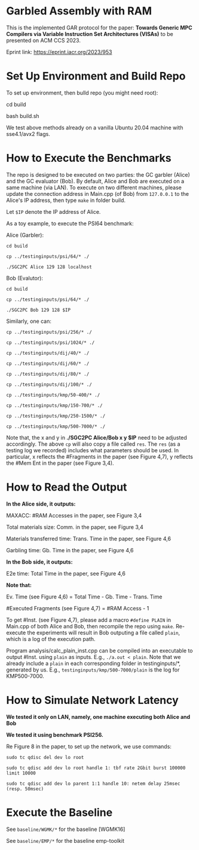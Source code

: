 # Garbled Assembly with RAM

This is the implemented GAR protocol for the paper: **Towards Generic MPC Compilers via Variable Instruction Set Architectures (VISAs)** to be presented on ACM CCS 2023.

Eprint link: https://eprint.iacr.org/2023/953

# Set Up Environment and Build Repo

To set up environment, then bulld repo (you might need root):

   cd build
   
   bash build.sh

We test above methods already on a vanilla Ubuntu 20.04 machine with sse4.1/avx2 flags.

# How to Execute the Benchmarks

The repo is designed to be executed on two parties: the GC garbler (Alice) and the GC evaluator (Bob). By default, Alice and Bob are executed on a same machine (via LAN). To execute on two different machines, please update the connection address in Main.cpp (of Bob) from `127.0.0.1` to the Alice's IP address, then type `make` in folder build.

Let `$IP` denote the IP address of Alice.

As a toy example, to execute the PSI64 benchmark:

Alice (Garbler):

	cd build
	
	cp ../testinginputs/psi/64/* ./
	
	./SGC2PC Alice 129 128 localhost

Bob (Evalutor):

	cd build
	
	cp ../testinginputs/psi/64/* ./
	
	./SGC2PC Bob 129 128 $IP

Similarly, one can:

	cp ../testinginputs/psi/256/* ./
	
	cp ../testinginputs/psi/1024/* ./

	cp ../testinginputs/dij/40/* ./
	
	cp ../testinginputs/dij/60/* ./
	
	cp ../testinginputs/dij/80/* ./
	
	cp ../testinginputs/dij/100/* ./

	cp ../testinginputs/kmp/50-400/* ./
	
	cp ../testinginputs/kmp/150-700/* ./
	
	cp ../testinginputs/kmp/250-1500/* ./
	
	cp ../testinginputs/kmp/500-7000/* ./

Note that, the x and y in **./SGC2PC Alice/Bob x y $IP** need to be adjusted accordingly. The above `cp` will also copy a file called `res`. The `res` (as a testing log we recorded) includes what parameters should be used. In particular, x reflects the #Fragments in the paper (see Figure 4,7), y reflects the #Mem Ent in the paper (see Figure 3,4).

# How to Read the Output

**In the Alice side, it outputs:**

   MAXACC: #RAM Accesses in the paper, see Figure 3,4
   
   Total materials size: Comm. in the paper, see Figure 3,4
   
   Materials transferred time: Trans. Time in the paper, see Figure 4,6
   
   Garbling time: Gb. Time in the paper, see Figure 4,6

**In the Bob side, it outputs:**

   E2e time: Total Time in the paper, see Figure 4,6
   
**Note that:**

   Ev. Time (see Figure 4,6) = Total Time - Gb. Time - Trans. Time
   
   #Executed Fragments (see Figure 4,7) = #RAM Access - 1

To get #Inst. (see Figure 4,7), please add a macro `#define PLAIN` in Main.cpp of both Alice and Bob, then recompile the repo using `make`. Re-execute the experiments will result in Bob outputing a file called `plain`, which is a log of the execution path.

Program analysis/calc_plain_inst.cpp can be compiled into an executable to output #Inst. using `plain` as inputs.
E.g., `./a.out < plain`.
Note that we already include a `plain` in each corresponding folder in testinginputs/*, generated by us.
E.g., `testinginputs/kmp/500-7000/plain` is the log for KMP500-7000.

# How to Simulate Network Latency

**We tested it only on LAN, namely, one machine executing both Alice and Bob**

**We tested it using benchmark PSI256.**

Re Figure 8 in the paper, to set up the network, we use commands:

`sudo tc qdisc del dev lo root`

`sudo tc qdisc add dev lo root handle 1: tbf rate 2Gbit burst 100000 limit 10000`

`sudo tc qdisc add dev lo parent 1:1 handle 10: netem delay 25msec (resp. 50msec)`

# Execute the Baseline

See `baseline/WGMK/*` for the baseline [WGMK16]

See `baseline/EMP/*` for the baseline emp-toolkit